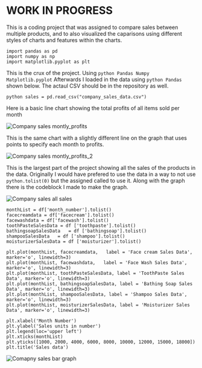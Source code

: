 # WORK IN PROGRESS
This is a coding project that was assigned to compare sales between multiple products, and to also visualized the caparisons using different styles of charts 
and features within the charts. 

```python:
import pandas as pd
import numpy as np 
import matplotlib.pyplot as plt
```
This is the crux of the project. Using ```python Pandas Numpy Matplotlib.pyplot``` 
Afterwards I loaded in the data using ```python Pandas``` shown below. The actaul CSV should be in the repository as well.

```python sales = pd.read_csv("company_sales_data.csv")```

Here is a basic line chart showing the total profits of all items sold per month 

![Company sales montly_profits](https://user-images.githubusercontent.com/53583290/110728515-39166a00-81eb-11eb-9632-42a70b32d568.PNG)

This is the same chart with a slightly different line on the graph that uses points to specify each month to profits.

![Company sales montly_profits_2](https://user-images.githubusercontent.com/53583290/110728530-403d7800-81eb-11eb-87ba-ef2f0019e5aa.PNG)

This is the largest part of the project showing all the sales of the products in the data. Originally I would have prefered to use the data in a way to not use 
```python.tolist(0)``` but the assigned called to use it. Along with the graph there is the codeblock I made to make the graph.

![Company sales all sales](https://user-images.githubusercontent.com/53583290/110728546-47648600-81eb-11eb-8206-5517df6aad31.PNG)

```python:
monthList = df['month_number'].tolist()
facecreamdata = df['facecream'].tolist()
facewashdata = df['facewash'].tolist()
toothPasteSalesData = df ['toothpaste'].tolist()
bathingsoapSalesData   = df ['bathingsoap'].tolist()
shampooSalesData   = df ['shampoo'].tolist()
moisturizerSalesData = df ['moisturizer'].tolist()

plt.plot(monthList, facecreamdata,   label = 'Face cream Sales Data', marker='o', linewidth=3)
plt.plot(monthList, facewashdata,   label = 'Face Wash Sales Data',  marker='o', linewidth=3)
plt.plot(monthList, toothPasteSalesData, label = 'ToothPaste Sales Data', marker='o', linewidth=3)
plt.plot(monthList, bathingsoapSalesData, label = 'Bathing Soap Sales Data', marker='o', linewidth=3)
plt.plot(monthList, shampooSalesData, label = 'Shampoo Sales Data', marker='o', linewidth=3)
plt.plot(monthList, moisturizerSalesData, label = 'Moisturizer Sales Data', marker='o', linewidth=3)

plt.xlabel('Month Number')
plt.ylabel('Sales units in number')
plt.legend(loc='upper left')
plt.xticks(monthList)
plt.yticks([1000, 2000, 4000, 6000, 8000, 10000, 12000, 15000, 18000])
plt.title('Sales data') 
```
![Comapny sales bar graph](https://user-images.githubusercontent.com/53583290/110728562-4df2fd80-81eb-11eb-81b5-86ff15a9bbd8.PNG)

